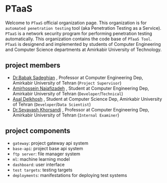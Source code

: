 # PTaaS

Welcome to ```PTaaS``` official organization page. This organization is for ```automated penetration testing``` tool (aka Penetration Testing as a Service).
```PTaaS``` is a network security program for performing penetration testing automatically.
This organization contains the code base of ```PTaaS Tool```.
```PTaaS``` is designend and implemented by students of Computer Engineering and Computer Science departments at Amirkabir University of Technology.

## project members

- [Dr.Babak Sadeghian](https://aut.ac.ir/cv/2102/BABAK%20SADEGHIYAN) , Professor at Computer Engineering Dep, Amirkabir University of Tehran (```Project Supervisor```)
- [Amirhossein Najafizadeh](https://www.linkedin.com/in/amirnhnajafiz21/) , Student at Computer Engineering Dep, Amirkabir University of Tehran (```Developer```/```Technical```)
- [Asal Delkhosh](https://www.linkedin.com/in/asaldelkhosh/) , Student at Computer Science Dep, Amirkabir University of Tehran (```Developer```/```Data Scientist```)
- [Dr.Seyavash Khorsandi](https://aut.ac.ir/cv/2261/SIAVASH%20KHORSANDI) , Professor at Computer Engineering Dep, Amirkabir University of Tehran (```Internal Examiner```)

## project components

- ```gateway```: project gateway api system
- ```base-api```: project base api system
- ```ftp server```: file manager system
- ```ml```: machine learning model
- ```dashboard```: user interface
- ```test targets```: testing targets
- ```deployments```: manifestations for deploying test systems
